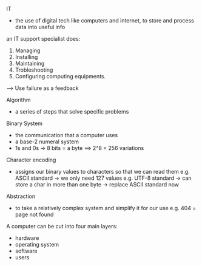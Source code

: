 IT
- the use of digital tech like computers and internet, to store and process data into useful info

an IT support specialist does:

1. Managing
2. Installing
3. Maintaining 
4. Trobleshooting
5. Configuring 
computing equipments.

--> Use failure as a feedback

Algorithm

- a series of steps that solve specific problems

Binary System
- the communication that a computer uses 
- a base-2 numeral system
- 1s and 0s
-> 8 bits = a byte ==> 2^8 = 256 variations

Character encoding
- assigns our binary values to characters so that we can read them
e.g. ASCII standard -> we only need 127 values
e.g. UTF-8 standard -> can store a char in more than one byte -> replace ASCII standard now

Abstraction
- to take a relatively complex system and simplify it for our use
e.g. 404  = page not found 

A computer can be cut into four main layers: 
- hardware
- operating system 
- software  
- users



